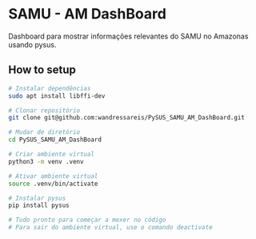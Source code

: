 # SAMU - AM DashBoard

Dashboard para mostrar informações relevantes do SAMU no Amazonas usando pysus.

## How to setup

```bash
# Instalar dependências
sudo apt install libffi-dev

# Clonar repositório
git clone git@github.com:wandressareis/PySUS_SAMU_AM_DashBoard.git

# Mudar de diretório
cd PySUS_SAMU_AM_DashBoard

# Criar ambiente virtual
python3 -m venv .venv

# Ativar ambiente virtual
source .venv/bin/activate

# Instalar pysus
pip install pysus

# Tudo pronto para começar a mexer no código
# Para sair do ambiente virtual, use o comando deactivate
```
